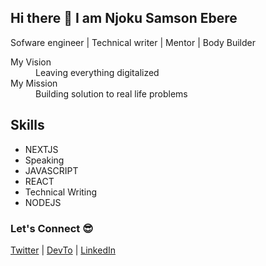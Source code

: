 ## Hi there 👋 I am Njoku Samson Ebere

Sofware engineer | Technical writer | Mentor | Body Builder

<dl>
  <dt>My Vision </dt>
  <dd>Leaving everything digitalized</dd>

  <dt>My Mission</dt>
  <dd>Building solution to real life problems</dd>
</dl>

## Skills
- NEXTJS
- Speaking
- JAVASCRIPT
- REACT
- Technical Writing
- NODEJS

### Let's Connect :sunglasses:
[Twitter](https://twitter.com/eberetwit) | [DevTo](https://dev.to/ebereplenty) | [LinkedIn](https://www.linkedin.com/in/samson-ebere-njoku-profile/)
